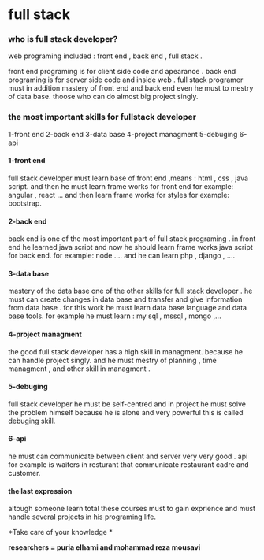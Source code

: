 # full stack

### who is full stack developer?

 web programing included : front end , back end , full stack .

front end programing is for client side code and apearance .
back end programing is for server side code  and inside web .
full stack programer must in addition mastery of front end and back end even he must to mestry of data base. thoose who can do almost big project singly.

### the most important skills for fullstack developer

1-front end 
2-back end 
3-data base 
4-project managment 
5-debuging
6-api


#### 1-front end 

full stack developer must learn base of front end ,means : html , css , java script. and then he must learn frame works for front end for example: angular , react ... and then learn frame works for styles for example: bootstrap.

#### 2-back end 

back end is one of the most important part of full stack programing . in front end he learned java script and now he should learn frame works java script for back end. for example: node .... and he can learn php , django , ....

#### 3-data base 

mastery of the data base one of the other skills for full stack developer . he must can create changes in data base and transfer and give information from  data base . for this work he must learn data base language and data base tools. for example he must learn :
my sql , mssql , mongo ,...

#### 4-project managment 

the good full stack developer has a high skill in managment. because he can handle project singly. and he must mestry of planning ,
time managment , and other skill in managment .

#### 5-debuging 

full stack developer he must be self-centred and in project he must solve the problem himself because he is alone and very powerful
this is called debuging skill.

#### 6-api 

he must can communicate between client and server very very good . api for example is waiters in resturant that communicate restaurant cadre and customer. 

#### the last expression 

altough someone learn total these courses must to gain exprience and must handle several projects in his programing life. 



*Take care of your knowledge *


**researchers = puria elhami and mohammad reza mousavi**


